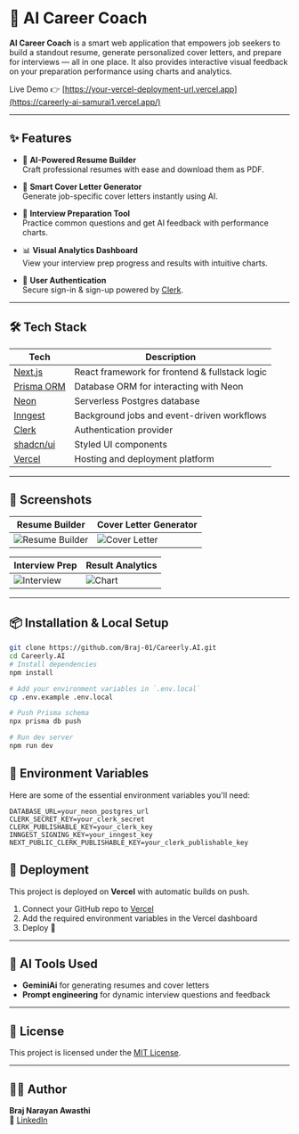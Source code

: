 # 🤖 AI Career Coach

**AI Career Coach** is a smart web application that empowers job seekers to build a standout resume, generate personalized cover letters, and prepare for interviews — all in one place. It also provides interactive visual feedback on your preparation performance using charts and analytics.

Live Demo 👉 [https://your-vercel-deployment-url.vercel.app](https://careerly-ai-samurai1.vercel.app/)

---

## ✨ Features

- 📝 **AI-Powered Resume Builder**  
  Craft professional resumes with ease and download them as PDF.

- 💌 **Smart Cover Letter Generator**  
  Generate job-specific cover letters instantly using AI.

- 🎯 **Interview Preparation Tool**  
  Practice common questions and get AI feedback with performance charts.

- 📊 **Visual Analytics Dashboard**  
  View your interview prep progress and results with intuitive charts.

- 🔐 **User Authentication**  
  Secure sign-in & sign-up powered by [Clerk](https://clerk.dev/).

---

## 🛠️ Tech Stack

| Tech            | Description                             |
|-----------------|-----------------------------------------|
| [Next.js](https://nextjs.org/) | React framework for frontend & fullstack logic |
| [Prisma ORM](https://www.prisma.io/) | Database ORM for interacting with Neon |
| [Neon](https://neon.tech/)     | Serverless Postgres database |
| [Inngest](https://www.inngest.com/) | Background jobs and event-driven workflows |
| [Clerk](https://clerk.dev/)    | Authentication provider |
| [shadcn/ui](https://ui.shadcn.com/) | Styled UI components |
| [Vercel](https://vercel.com/)  | Hosting and deployment platform |

---

## 📸 Screenshots

| Resume Builder | Cover Letter Generator |
|----------------|------------------------|
| ![Resume Builder](./public/screenshots/resume.png) | ![Cover Letter](./public/screenshots/coverletter.png) |

| Interview Prep | Result Analytics |
|----------------|------------------|
| ![Interview](./public/screenshots/interview.png) | ![Chart](./public/screenshots/chart.png) |

---

## 📦 Installation & Local Setup

```bash
git clone https://github.com/Braj-01/Careerly.AI.git
cd Careerly.AI
# Install dependencies
npm install

# Add your environment variables in `.env.local`
cp .env.example .env.local

# Push Prisma schema
npx prisma db push

# Run dev server
npm run dev
```

## 🧪 Environment Variables

Here are some of the essential environment variables you'll need:

```env
DATABASE_URL=your_neon_postgres_url
CLERK_SECRET_KEY=your_clerk_secret
CLERK_PUBLISHABLE_KEY=your_clerk_key
INNGEST_SIGNING_KEY=your_inngest_key
NEXT_PUBLIC_CLERK_PUBLISHABLE_KEY=your_clerk_publishable_key
```

## 🚀 Deployment

This project is deployed on **Vercel** with automatic builds on push.

1. Connect your GitHub repo to [Vercel](https://vercel.com/)
2. Add the required environment variables in the Vercel dashboard
3. Deploy 🎉

---

## 🧠 AI Tools Used

- **GeminiAi** for generating resumes and cover letters  
- **Prompt engineering** for dynamic interview questions and feedback

---

## 📄 License

This project is licensed under the [MIT License](./LICENSE).

---

## 👨‍💻 Author

**Braj Narayan Awasthi**  
🔗 [LinkedIn](https://www.linkedin.com/in/braj-narayan-awasthi-33193a274)
